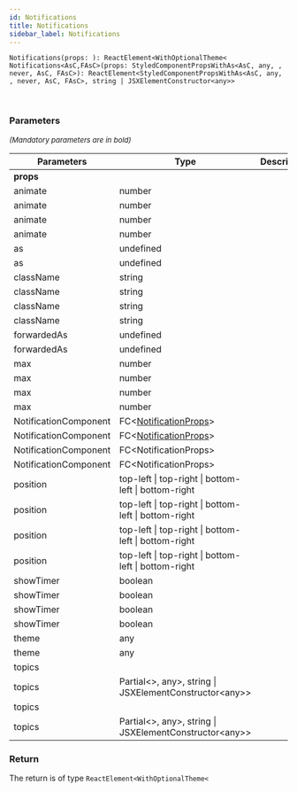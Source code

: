 ```yaml
---
id: Notifications
title: Notifications
sidebar_label: Notifications
---
```


```tsx
Notifications(props: ): ReactElement<WithOptionalTheme<
Notifications<AsC,FAsC>(props: StyledComponentPropsWithAs<AsC, any, , never, AsC, FAsC>): ReactElement<StyledComponentPropsWithAs<AsC, any, , never, AsC, FAsC>, string | JSXElementConstructor<any>>
```
<br/>



### Parameters

<font size="2"><i>(Mandatory parameters are in bold)</i></font>

| Parameters | Type | Description |
| --------- | ---- | ----------- |
| **props** |  |  |
| animate | number |  |
| animate | number |  |
| animate | number |  |
| animate | number |  |
| as | undefined |  |
| as | undefined |  |
| className | string |  |
| className | string |  |
| className | string |  |
| className | string |  |
| forwardedAs | undefined |  |
| forwardedAs | undefined |  |
| max | number |  |
| max | number |  |
| max | number |  |
| max | number |  |
| NotificationComponent | FC<[NotificationProps](/api2/types/NotificationProps.md)\> |  |
| NotificationComponent | FC<[NotificationProps](/api2/types/NotificationProps.md)\> |  |
| NotificationComponent | FC<NotificationProps\> |  |
| NotificationComponent | FC<NotificationProps\> |  |
| position | top-left \| top-right \| bottom-left \| bottom-right |  |
| position | top-left \| top-right \| bottom-left \| bottom-right |  |
| position | top-left \| top-right \| bottom-left \| bottom-right |  |
| position | top-left \| top-right \| bottom-left \| bottom-right |  |
| showTimer | boolean |  |
| showTimer | boolean |  |
| showTimer | boolean |  |
| showTimer | boolean |  |
| theme | any |  |
| theme | any |  |
| topics |  |  |
| topics | Partial<\>, any\>, string \| JSXElementConstructor<any\>\> |  |
| topics |  |  |
| topics | Partial<\>, any\>, string \| JSXElementConstructor<any\>\> |  |


### Return



The return is of type <code>ReactElement<WithOptionalTheme<</code>